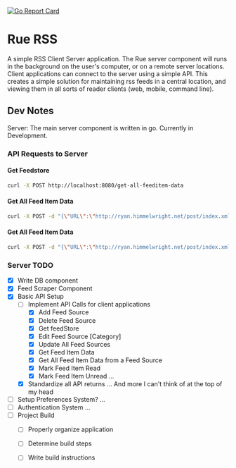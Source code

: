 [![Go Report Card](https://goreportcard.com/badge/github.com/himmAllRight/rue-rss)](https://goreportcard.com/report/github.com/himmAllRight/rue-rss)

# Rue RSS
A simple RSS Client Server application. The Rue server component will runs in the background on the user's computer, or on a remote server locations. Client applications can connect to the server using a simple API. This creates a simple solution for maintaining rss feeds in a central location, and viewing them in all sorts of reader clients (web, mobile, command line).

## Dev Notes

Server: The main server component is written in go. Currently in Development.

### API Requests to Server


#### Get Feedstore

```bash
curl -X POST http://localhost:8080/get-all-feeditem-data
```

#### Get All Feed Item Data

```bash
curl -X POST -d "{\"URL\":\"http://ryan.himmelwright.net/post/index.xml\"}" http://localhost:8080/get-all-feeditem-data
```

#### Get All Feed Item Data

```bash
curl -X POST -d "{\"URL\":\"http://ryan.himmelwright.net/post/index.xml\", \"Category\": \"Deveopment\"}" http://localhost:8080/add-feed
```


### Server TODO

- [X] Write DB component
- [X] Feed Scraper Component
- [x] Basic API Setup
    - [ ] Implement API Calls for client applications
        - [X] Add Feed Source
        - [X] Delete Feed Source
        - [X] Get feedStore
        - [X] Edit Feed Source [Category]
        - [X] Update All Feed Sources
        - [X] Get Feed Item Data
		- [X] Get All Feed Item Data from a Feed Source
        - [X] Mark Feed Item Read
        - [X] Mark Feed Item Unread
        ...
    - [X] Standardize all API returns
    ... And more I can't think of at the top of my head

- [ ] Setup Preferences System?
    ...
- [ ] Authentication System
    ...
- [ ] Project Build
    - [ ] Properly organize application 
    - [ ] Determine build steps
    - [ ] Write build instructions

